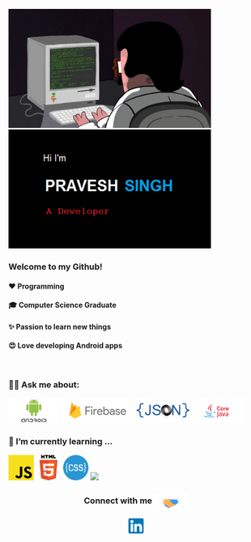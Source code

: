 <img src ="https://raw.githubusercontent.com/pro1416/pro1416/master/programming.gif" width ="400px" height ="235px"><img src="https://raw.githubusercontent.com/pro1416/pro1416/master/git%20logo.png" width ="400px" height ="235px">

### Welcome to my Github!

#### ❤️ Programming ####
#### 🎓 Computer Science Graduate ####
#### ✨ Passion to learn new things ####
#### 😍 Love developing Android apps
<br>

### 👩‍💻 Ask me about: ###
<code><a href="https://developer.android.com/" target="_blank"><img height="50" src="https://raw.githubusercontent.com/pro1416/pro1416/master/android.png"></a></code>
<code><a href="https://firebase.google.com/" target="_blank"><img height="50" src="https://raw.githubusercontent.com/pro1416/pro1416/master/firebase.png"></a></code>
<code><a href="https://www.json.org/json-en.html" target="_blank"><img height="50" src="https://raw.githubusercontent.com/pro1416/pro1416/master/json-logo.png"></a></code>
<code><a href="https://www.java.com/en/" target="_blank"><img height="50" src="https://raw.githubusercontent.com/pro1416/pro1416/master/corejava.png"></a></code>
<br/>

### 🌱 I’m currently learning ... ###
<code><a href="https://www.javascript.com/" target="_blank"><img height="50" src="https://github.com/pro1416/pro1416/blob/master/768px-Unofficial_JavaScript_logo_2.svg.png?raw=true"></a></code>
<code><a href="https://www.w3schools.com/html/"><img height="50" src="https://github.com/pro1416/pro1416/blob/master/html.png?raw=true"></a></code>
<code><a href="https://www.w3schools.com/css/" target="_blank"><img height="50" src="https://github.com/pro1416/pro1416/blob/master/css.png?raw=true"></a></code>
<code><a href="https://www.w3schools.com/sql/sql_intro.asp" target="_blank"><img height="50" src="https://www.macworld.co.uk/cmsdata/features/3638150/setup_learn_sql_mac_thumb800.jpg"></a></code>


<div align="center">
  <h3 align="center">Connect with me<img align="center" src="https://github.com/pro1416/pro1416/blob/master/Handshake.gif?raw=true" height="33px" /></h3> 
</div>
<p align="center">
 <a href="https://www.linkedin.com/in/pravesh-singh-a7a155193" target="blank">
  <img align="center" alt="Pravesh's's LinkedIn" width="30px" src="https://github.com/pro1416/pro1416/blob/master/linkedin.png?raw=true" />
 </a>
  </p>

